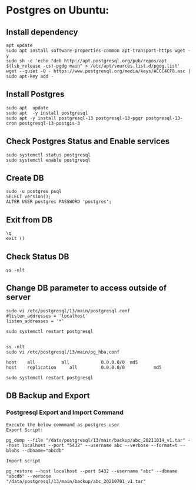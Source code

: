 # Postgres on Ubuntu:

## Install dependency

	apt update 
	sudo apt install software-properties-common apt-transport-https wget -y
	sudo sh -c 'echo "deb http://apt.postgresql.org/pub/repos/apt $(lsb_release -cs)-pgdg main" > /etc/apt/sources.list.d/pgdg.list'
	wget --quiet -O - https://www.postgresql.org/media/keys/ACCC4CF8.asc | sudo apt-key add -

## Install Postgres

	sudo apt  update
	sudo apt  -y install postgresql
	sudo apt -y install postgresql-13 postgresql-13-pgqr postgresql-13-cron postgresql-13-postgis-3

## Check Postgres Status and Enable services

	sudo systemctl status postgresql
	sudo systemctl enable postgresql

## Create DB

	sudo -u postgres psql
	SELECT version();
	ALTER USER postgres PASSWORD 'postgres';

## Exit from DB

	\q
	exit ()


## Check Status DB
	
	ss -nlt

## Change DB parameter to access outside of server

	sudo vi /etc/postgresql/13/main/postgresql.conf
	#listen_addresses = 'localhost' 
	listen_addresses = '*' 

	sudo systemctl restart postgresql


	ss -nlt
	sudo vi /etc/postgresql/13/main/pg_hba.conf 
	
	host    all          all            0.0.0.0/0  md5
	host    replication     all         0.0.0.0/0           md5

	sudo systemctl restart postgresql


## DB Backup and Export 

### Postgresql Export and Import Command

	Execute the below commmand as postgres user
	Export Script:

	pg_dump --file "/data/postgresql/13/main/backup/abc_20211014_v1.tar" --host localhost --port "5432" --username abc --verbose --format=t --blobs --dbname="abcdb"

	Import script

	pg_restore --host localhost --port 5432 --username "abc" --dbname "abcdb" --verbose "/data/postgresql/13/main/backup/abc_20210701_v1.tar"